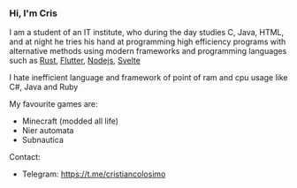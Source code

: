 ### Hi, I'm Cris

I am a student of an IT institute, who during the day studies C, Java, HTML, and at night he tries his hand at programming high efficiency programs with alternative methods using modern frameworks and programming languages such as [Rust](https://www.rust-lang.org/), [Flutter](https://flutter.dev/), [Nodejs](https://nodejs.org/), [Svelte](https://svelte.dev/)

I hate inefficient language and framework of point of ram and cpu usage like C#, Java and Ruby

My favourite games are: 
  - Minecraft (modded all life)
  - Nier automata
  - Subnautica
  

Contact: 
<!--
  - My Discord Channel: https://discord.gg/4aJjF3fs
  - -->
  - Telegram: https://t.me/cristiancolosimo
<!--
**cristiancolosimo/cristiancolosimo** is a ✨ _special_ ✨ repository because its `README.md` (this file) appears on your GitHub profile.

Here are some ideas to get you started:

- 🔭 I’m currently working on ...
- 🌱 I’m currently learning ...
- 👯 I’m looking to collaborate on ...
- 🤔 I’m looking for help with ...
- 💬 Ask me about ...
- 📫 How to reach me: ...
- 😄 Pronouns: ...
- ⚡ Fun fact: ...
-->
